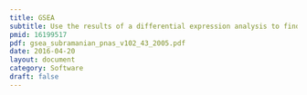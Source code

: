 ```yaml
---
title: GSEA
subtitle: Use the results of a differential expression analysis to find enriched pathways using GSEA
pmid: 16199517
pdf: gsea_subramanian_pnas_v102_43_2005.pdf
date: 2016-04-20
layout: document
category: Software
draft: false
---
```

